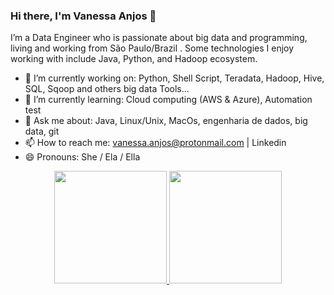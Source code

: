 ### Hi there, I'm Vanessa Anjos 👋

I’m a Data Engineer who is passionate about big data and programming, living and working from São Paulo/Brazil . Some technologies I enjoy working with include Java, Python, and Hadoop ecosystem.

- 🔭 I’m currently working on: Python, Shell Script, Teradata, Hadoop, Hive, SQL, Sqoop and others big data Tools...
- 🌱 I’m currently learning: Cloud computing (AWS & Azure), Automation test
- 💬 Ask me about: Java, Linux/Unix, MacOs, engenharia de dados, big data, git
- 📫 How to reach me: vanessa.anjos@protonmail.com | Linkedin 
- 😄 Pronouns: She / Ela / Ella 

<div align="center">
  <a href="https://github.com/vssaAnjos">
  <img height="180em" src="https://github-readme-stats.vercel.app/api?username=vssaAnjos&show_icons=true&theme=dracula&include_all_commits=true&count_private=true"/>
  <img height="180em" src="https://github-readme-stats.vercel.app/api/top-langs/?username=vssaAnjos&layout=compact&langs_count=7&theme=dracula"/>
</div>
